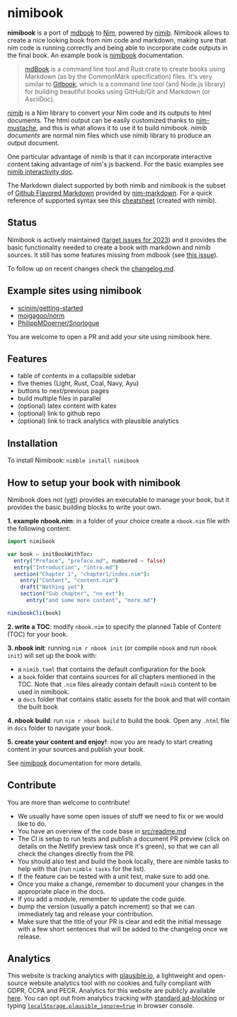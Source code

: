 # nimibook

**nimibook** is a port of [mdbook] to [Nim], powered by [nimib].
Nimibook allows to create a nice looking book from nim code and markdown,
making sure that nim code is running correctly and being able to incorporate code outputs in the final book.
An example book is [nimibook] documentation.

> [mdBook] is a command line tool and Rust crate to create books
> using Markdown (as by the CommonMark specification) files.
> It's very similar to [Gitbook], which is a command line tool (and Node.js library)
> for building beautiful books using GitHub/Git and Markdown (or AsciiDoc).

[nimib] is a Nim library to convert your Nim code and its outputs to html documents.
The html output can be easily customized thanks to [nim-mustache],
and this is what allows it to use it to build nimibook.
_nimib documents_ are normal nim files which use nimib library to produce an output document.

One particular advantage of nimib is that it can incorporate interactive content
taking advantage of nim's js backend.
For the basic examples see
[nimib interactivity doc](https://pietroppeter.github.io/nimib/interactivity.html).

The Markdown dialect supported by both nimib and nimibook is the subset of [Github Flavored Markdown][GFM]
provided by [nim-markdown]. For a quick reference of supported syntax see this [cheatsheet] (created with nimib).

<!--refs-->
[mdbook]: https://rust-lang.github.io/mdBook/index.html
[Nim]: https://nim-lang.org/
[nimib]: https://pietroppeter.github.io/nimib/
[Gitbook]: https://github.com/GitbookIO/gitbook
[nim-mustache]: https://github.com/soasme/nim-mustache
[nimibook]: https://pietroppeter.github.io/nimibook/
[GFM]: https://github.github.com/gfm/
[nim-markdown]: https://github.com/soasme/nim-markdown
[cheatsheet]: https://pietroppeter.github.io/nimib/cheatsheet.html

## Status

Nimibook is actively maintained ([target issues for 2023](https://github.com/pietroppeter/nimibook/issues?q=is%3Aopen+is%3Aissue+label%3A2023H1%2C2023H2))
and it provides the basic functionality
needed to create a book with markdown and nimib sources.
It still has some features missing from mdbook
(see [this issue](https://github.com/pietroppeter/nimibook/issues/9#issuecomment-851989939)).

To follow up on recent changes check the [changelog.md](https://github.com/pietroppeter/nimibook/blob/main/changelog.md).

## Example sites using nimibook

- [scinim/getting-started](https://scinim.github.io/getting-started/)
- [moigagoo/norm](https://norm.nim.town)
- [PhilippMDoerner/Snorlogue](https://philippmdoerner.github.io/Snorlogue/bookCompiled/)

You are welcome to open a PR and add your site using nimibook here.

## Features

- table of contents in a collapsible sidebar
- five themes (Light, Rust, Coal, Navy, Ayu)
- buttons to next/previous pages
- build multiple files in parallel
- (optional) latex content with katex
- (optional) link to github repo
- (optional) link to track analytics with plausible analytics

## Installation

To install Nimibook: `nimble install nimibook`

## How to setup your book with nimibook

Nimibook does not ([yet](https://github.com/pietroppeter/nimibook/issues/63)) provides an executable to manage your book, but it provides the basic building blocks to write your own.

**1. example nbook.nim**: in a folder of your choice create a `nbook.nim` file with the following content:

```nim
import nimibook

var book = initBookWithToc:
  entry("Preface", "preface.md", numbered = false)
  entry("Introduction", "intro.md")
  section("Chapter 1", "chapter1/index.nim"):
    entry("Content", "content.nim")
    draft("Nothing yet")
    section("Sub chapter", "no_ext"):
      entry("and some more content", "more.md")

nimibookCli(book)
```

**2. write a TOC**: modify `nbook.nim` to specify
the planned Table of Content (TOC) for your book.

**3. nbook init**: running `nim r nbook init` (or compile `nbook` and run `nbook init`) will set up the book with:
- a `nimib.toml` that contains the default configuration for the book
- a `book` folder that contains sources for all chapters mentioned in the TOC. Note that `.nim` files already contain default `nimib` content to be used in nimibook. 
- a `docs` folder that contains static assets for the book
and that will contain the built book

**4. nbook build**: run `nim r nbook build` to build the book. Open any `.html` file in `docs` folder to navigate your book.

**5. create your content and enjoy!**: now you are ready to start creating content in your sources and publish your book.

<!--SKIP
All content before this sign is replicated in the Introduction chapter of nimibook documentation
-->

See [nimibook] documentation for more details.

## Contribute

You are more than welcome to contribute!

- We usually have some open issues of stuff we need to fix or we would like to do.
- You have an overview of the code base in [src/readme.md](src/readme.md)
- The CI is setup to run tests and publish a document PR preview (click on details on the Netlify preview task once it's green), so that we can all check the changes directly from the PR.
- You should also test and build the book locally, there are nimble tasks to help with that (run `nimble tasks` for the list).
- If the feature can be tested with a unit test, make sure to add one.
- Once you make a change, remember to document your changes in the appropriate place in the docs.
- If you add a module, remember to update the code guide.
- bump the version (usually a patch increment) so that we can immediately tag and release your contribution.
- Make sure that the title of your PR is clear and edit the initial message with a few short sentences that will be added to the changelog once we release. 

## Analytics

This website is tracking analytics with [plausible.io](https://plausible.io/index.html), a lightweight and open-source website analytics tool with no cookies and fully compliant with GDPR, CCPA and PECR.
Analytics for this website are publicly available [here](https://plausible.io/pietroppeter.github.io%2Fnimibook). You can opt out from analytics tracking with [standard ad-blocking](https://plausible.io/docs/excluding) or typing [`localStorage.plausible_ignore=true`](https://plausible.io/docs/excluding-localstorage) in browser console.
